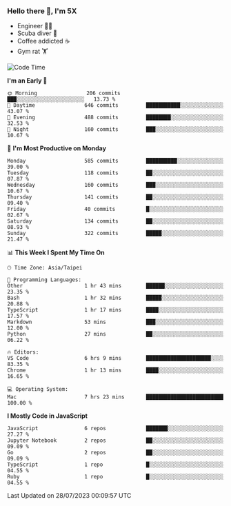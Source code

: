 ### Hello there 👋, I'm 5X

* Engineer 👨‍💻
* Scuba diver 🤿
* Coffee addicted ☕️
* Gym rat 🏋️

<!--START_SECTION:waka-->
![Code Time](http://img.shields.io/badge/Code%20Time-410%20hrs%2016%20mins-blue)

**I'm an Early 🐤** 

```text
🌞 Morning                206 commits         ███░░░░░░░░░░░░░░░░░░░░░░   13.73 % 
🌆 Daytime                646 commits         ███████████░░░░░░░░░░░░░░   43.07 % 
🌃 Evening                488 commits         ████████░░░░░░░░░░░░░░░░░   32.53 % 
🌙 Night                  160 commits         ███░░░░░░░░░░░░░░░░░░░░░░   10.67 % 
```
📅 **I'm Most Productive on Monday** 

```text
Monday                   585 commits         ██████████░░░░░░░░░░░░░░░   39.00 % 
Tuesday                  118 commits         ██░░░░░░░░░░░░░░░░░░░░░░░   07.87 % 
Wednesday                160 commits         ███░░░░░░░░░░░░░░░░░░░░░░   10.67 % 
Thursday                 141 commits         ██░░░░░░░░░░░░░░░░░░░░░░░   09.40 % 
Friday                   40 commits          █░░░░░░░░░░░░░░░░░░░░░░░░   02.67 % 
Saturday                 134 commits         ██░░░░░░░░░░░░░░░░░░░░░░░   08.93 % 
Sunday                   322 commits         █████░░░░░░░░░░░░░░░░░░░░   21.47 % 
```


📊 **This Week I Spent My Time On** 

```text
🕑︎ Time Zone: Asia/Taipei

💬 Programming Languages: 
Other                    1 hr 43 mins        ██████░░░░░░░░░░░░░░░░░░░   23.35 % 
Bash                     1 hr 32 mins        █████░░░░░░░░░░░░░░░░░░░░   20.88 % 
TypeScript               1 hr 17 mins        ████░░░░░░░░░░░░░░░░░░░░░   17.57 % 
Markdown                 53 mins             ███░░░░░░░░░░░░░░░░░░░░░░   12.00 % 
Python                   27 mins             ██░░░░░░░░░░░░░░░░░░░░░░░   06.22 % 

🔥 Editors: 
VS Code                  6 hrs 9 mins        █████████████████████░░░░   83.35 % 
Chrome                   1 hr 13 mins        ████░░░░░░░░░░░░░░░░░░░░░   16.65 % 

💻 Operating System: 
Mac                      7 hrs 23 mins       █████████████████████████   100.00 % 
```

**I Mostly Code in JavaScript** 

```text
JavaScript               6 repos             ███████░░░░░░░░░░░░░░░░░░   27.27 % 
Jupyter Notebook         2 repos             ██░░░░░░░░░░░░░░░░░░░░░░░   09.09 % 
Go                       2 repos             ██░░░░░░░░░░░░░░░░░░░░░░░   09.09 % 
TypeScript               1 repo              █░░░░░░░░░░░░░░░░░░░░░░░░   04.55 % 
Ruby                     1 repo              █░░░░░░░░░░░░░░░░░░░░░░░░   04.55 % 
```




 Last Updated on 28/07/2023 00:09:57 UTC
<!--END_SECTION:waka-->
